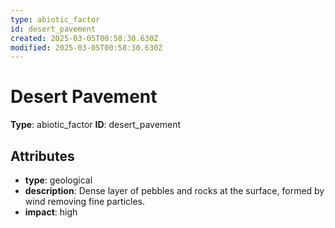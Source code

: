 ```yaml
---
type: abiotic_factor
id: desert_pavement
created: 2025-03-05T00:58:30.630Z
modified: 2025-03-05T00:58:30.630Z
---
```


# Desert Pavement

**Type**: abiotic_factor
**ID**: desert_pavement

## Attributes

- **type**: geological
- **description**: Dense layer of pebbles and rocks at the surface, formed by wind removing fine particles.
- **impact**: high

